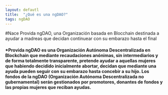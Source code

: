 ```yaml
---
layout: defautl
title:  "¿Qué es una ngDAO?"
tags: ngDAO
---
```

#Nace Provida ngDAO, una Organización basada en Blocchain destinada a ayudar a madreas que decidan continuear con su embarazo hasta el final
#### *Provida ngDAO es una Organización Autónoma Descentralizada en Blockchain que mediante recaudaciones anónimas, sin intermediarios y de forma totalmente transparente, pretende ayudar a aquellas mujeres que habiendo decidido inicialmente abortar, decidan que mediante una ayuda pueden seguir con su embarazo hasta concebir a su hijo. Los fondos de la ngDAO (Organización Autónoma Descentralizada no gubernamental) serán gestionados por promotores, donantes de fondos y las propias mujeres que reciban ayudas.
